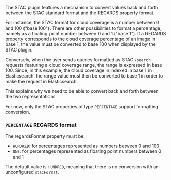 The STAC plugin features a mechanism to convert values back and forth between
the STAC standard format and the REGARDS property format.

For instance, the STAC format for cloud coverage is a number between 0 and 100 ("base 100").
There are other possibilities to format a percentage, namely as a floating point 
number between 0 and 1 ("base 1"). If a REGARDS property corresponds to the cloud coverage
percentage of an image in base 1, the value must be converted to base 100 when displayed
by the STAC plugin. 

Conversely, when the user sends queries formatted as STAC `/search` requests featuring a 
cloud coverage range, the range is expressed in base 100. Since, in this example, the cloud coverage 
in indexed in base 1 in Elasticsearch, the range value must then be converted to base 1 in 
order to make the request in Elasticsearch.

This explains why we need to be able to convert back and forth between the two representations.

For now, only the STAC properties of type `PERCENTAGE` support formatting conversion.

### `PERCENTAGE` REGARDS format

The regardsFormat property must be:
- `HUNDRED`: for percentages represented as numbers between 0 and 100
- `ONE`: for percentages represented as floating point numbers between 0 and 1

The default value is `HUNDRED`, meaning that there is no conversion with
an unconfigured `stacFormat`.
